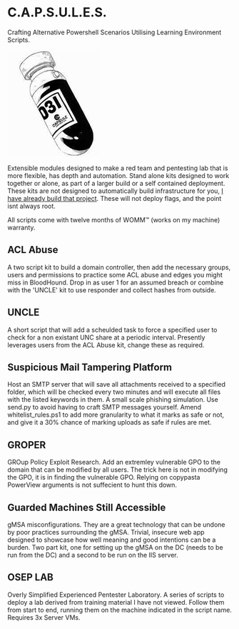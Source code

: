 # C.A.P.S.U.L.E.S.
Crafting Alternative Powershell Scenarios Utilising Learning Environment Scripts.

![capsules](https://raw.githubusercontent.com/onecloudemoji/onecloudemoji.github.io/master/assets/images/CAPSULES.jpg)

Extensible modules designed to make a red team and pentesting lab that is more flexible, has depth and automation. Stand alone kits designed to work together or alone, as part of a larger build or a self contained deployment. These kits are not designed to automatically build infrastructure for you, [I have already build that project](https://github.com/onecloudemoji/ADLAB). These will not deploy flags, and the point isnt always root.

All scripts come with twelve months of WOMM&trade; (works on my machine) warranty.


## ACL Abuse
A two script kit to build a domain controller, then add the necessary groups, users and permissions to practice some ACL abuse and edges you might miss in BloodHound. Drop in as user 1 for an assumed breach or combine with the 'UNCLE' kit to use responder and collect hashes from outside.

## UNCLE
A short script that will add a scheulded task to force a specified user to check for a non existant UNC share at a periodic interval. Presently leverages users from the ACL Abuse kit, change these as required.

## Suspicious Mail Tampering Platform
Host an SMTP server that will save all attachments received to a specified folder, which will be checked every two minutes and will execute all files with the listed keywords in them. A small scale phishing simulation. Use send.py to avoid having to craft SMTP messages yourself. Amend whitelist_rules.ps1 to add more granularity to what it marks as safe or not, and give it a 30% chance of marking uploads as safe if rules are met.  

## GROPER
GROup Policy Exploit Research.
Add an extremley vulnerable GPO to the domain that can be modified by all users. The trick here is not in modifying the GPO, it is in finding the vulnerable GPO. Relying on copypasta PowerView arguments is not suffecient to hunt this down.

## Guarded Machines Still Accessible
gMSA misconfigurations. They are a great technology that can be undone by poor practices surrounding the gMSA. Trivial, insecure web app designed to showcase how well meaning and good intentions can be a burden. Two part kit, one for setting up the gMSA on the DC (needs to be run from the DC) and a second to be run on the IIS server.

## OSEP LAB
Overly Simplified Experienced Pentester Laboratory.
A series of scripts to deploy a lab derived from training material I have not viewed. Follow them from start to end, running them on the machine indicated in the script name. Requires 3x Server VMs.
